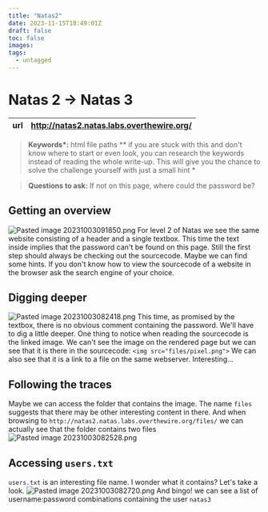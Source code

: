 ```yaml
---
title: "Natas2"
date: 2023-11-15T18:49:01Z
draft: false
toc: false
images:
tags: 
  - untagged
---
```

# Natas 2 -> Natas 3

| url |http://natas2.natas.labs.overthewire.org/|
| ---| --|

> **Keywords\*:** html file paths 
> *\*  if you are stuck with this and don't know where to start or even look, you can research the keywords instead of reading the whole write-up. This will give you the chance to solve the challenge yourself with just a small hint *

> **Questions to ask:**
> If not on this page, where could the password be?

## Getting an overview
![Pasted image 20231003091850.png](/Pasted%20image%2020231003091850.png)
For level 2 of Natas we see the same website consisting of a header and a single textbox. This time the text inside implies that the password can't be found on this page. Still the first step should always be checking out the sourcecode. Maybe we can find some hints. If you don't know how to view the sourcecode of a website in the browser ask the search engine of your choice.
## Digging deeper  
![Pasted image 20231003082418.png](/Pasted%20image%2020231003082418.png) 
This time, as promised by the textbox, there is no obvious comment containing the password. We'll have to dig a little deeper. 
One thing to notice when reading the sourcecode is the linked image. We can't see the image on the rendered page but we can see that it is there in the sourcecode:
`<img src="files/pixel.png">`
We can also see that it is a link to a file on the same webserver. 
Interesting...
## Following the traces
Maybe we can access the folder that contains the image. The name `files` suggests that there may be other interesting content in there.
And when browsing to `http://natas2.natas.labs.overthewire.org/files/` we can actually see that the folder contains two files
  ![Pasted image 20231003082528.png](/Pasted%20image%2020231003082528.png)
## Accessing `users.txt`
`users.txt` is an interesting file name. I wonder what it contains? Let's take a look.
![Pasted image 20231003082720.png](/Pasted%20image%2020231003082720.png)
And bingo! we can see a list of username:password combinations containing the user `natas3`
